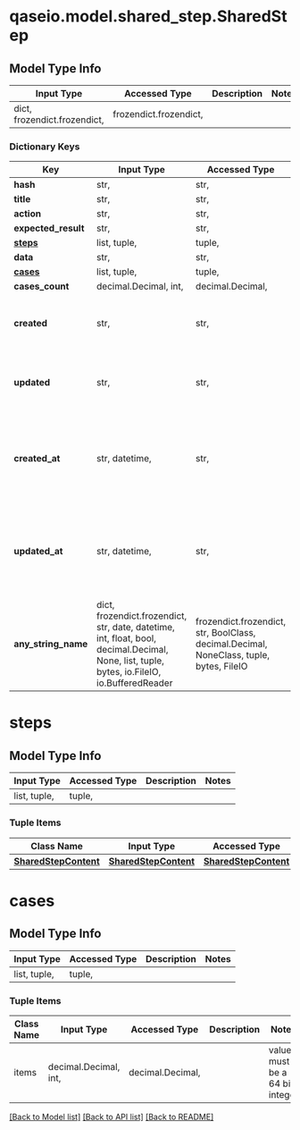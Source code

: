 # qaseio.model.shared_step.SharedStep

## Model Type Info
Input Type | Accessed Type | Description | Notes
------------ | ------------- | ------------- | -------------
dict, frozendict.frozendict,  | frozendict.frozendict,  |  | 

### Dictionary Keys
Key | Input Type | Accessed Type | Description | Notes
------------ | ------------- | ------------- | ------------- | -------------
**hash** | str,  | str,  |  | [optional] 
**title** | str,  | str,  |  | [optional] 
**action** | str,  | str,  |  | [optional] 
**expected_result** | str,  | str,  |  | [optional] 
**[steps](#steps)** | list, tuple,  | tuple,  |  | [optional] 
**data** | str,  | str,  |  | [optional] 
**[cases](#cases)** | list, tuple,  | tuple,  |  | [optional] 
**cases_count** | decimal.Decimal, int,  | decimal.Decimal,  |  | [optional] 
**created** | str,  | str,  | Deprecated, use the &#x60;created_at&#x60; property instead. | [optional] 
**updated** | str,  | str,  | Deprecated, use the &#x60;updated_at&#x60; property instead. | [optional] 
**created_at** | str, datetime,  | str,  |  | [optional] value must conform to RFC-3339 date-time
**updated_at** | str, datetime,  | str,  |  | [optional] value must conform to RFC-3339 date-time
**any_string_name** | dict, frozendict.frozendict, str, date, datetime, int, float, bool, decimal.Decimal, None, list, tuple, bytes, io.FileIO, io.BufferedReader | frozendict.frozendict, str, BoolClass, decimal.Decimal, NoneClass, tuple, bytes, FileIO | any string name can be used but the value must be the correct type | [optional]

# steps

## Model Type Info
Input Type | Accessed Type | Description | Notes
------------ | ------------- | ------------- | -------------
list, tuple,  | tuple,  |  | 

### Tuple Items
Class Name | Input Type | Accessed Type | Description | Notes
------------- | ------------- | ------------- | ------------- | -------------
[**SharedStepContent**](SharedStepContent.md) | [**SharedStepContent**](SharedStepContent.md) | [**SharedStepContent**](SharedStepContent.md) |  | 

# cases

## Model Type Info
Input Type | Accessed Type | Description | Notes
------------ | ------------- | ------------- | -------------
list, tuple,  | tuple,  |  | 

### Tuple Items
Class Name | Input Type | Accessed Type | Description | Notes
------------- | ------------- | ------------- | ------------- | -------------
items | decimal.Decimal, int,  | decimal.Decimal,  |  | value must be a 64 bit integer

[[Back to Model list]](../../README.md#documentation-for-models) [[Back to API list]](../../README.md#documentation-for-api-endpoints) [[Back to README]](../../README.md)

